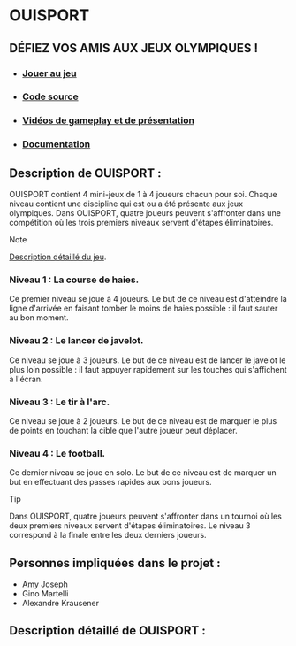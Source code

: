 # OUISPORT 
## DÉFIEZ VOS AMIS AUX JEUX OLYMPIQUES !
- ### [Jouer au jeu](https://ginosprod.github.io/OUISPORT/)
- ### [Code source](https://github.com/Ginosprod/OUISPORT)
- ### [Vidéos de gameplay et de présentation](https://github.com/Ginosprod/OUISPORT)
- ### [Documentation](https://github.com/gamesonweb/gow-olympic-edition-ouisport/blob/main/Documentation.md)

## Description de OUISPORT : 
OUISPORT contient 4 mini-jeux de 1 à 4 joueurs chacun pour soi. Chaque niveau contient une discipline qui est ou a été présente aux jeux olympiques.
Dans OUISPORT, quatre joueurs peuvent s'affronter dans une compétition où les trois premiers niveaux servent d'étapes éliminatoires.
> [!NOTE]
> [Description détaillé du jeu](https://github.com/gamesonweb/gow-olympic-edition-ouisport/blob/main/README.md#description-d%C3%A9taill%C3%A9-de-ouisport-).

### Niveau 1 : La course de haies.
Ce premier niveau se joue à 4 joueurs. Le but de ce niveau est d'atteindre la ligne d'arrivée en faisant tomber le moins de haies possible : il faut sauter au bon moment.
### Niveau 2 : Le lancer de javelot.
Ce niveau se joue à 3 joueurs. Le but de ce niveau est de lancer le javelot le plus loin possible : il faut appuyer rapidement sur les touches qui s'affichent à l'écran.
### Niveau 3 : Le tir à l'arc.
Ce niveau se joue à 2 joueurs. Le but de ce niveau est de marquer le plus de points en touchant la cible que l'autre joueur peut déplacer.
### Niveau 4 : Le football.
Ce dernier niveau se joue en solo. Le but de ce niveau est de marquer un but en effectuant des passes rapides aux bons joueurs. 
> [!TIP]
> Dans OUISPORT, quatre joueurs peuvent s'affronter dans un tournoi où les deux premiers niveaux servent d'étapes éliminatoires. Le niveau 3 correspond à la finale entre les deux derniers joueurs.

## Personnes impliquées dans le projet : 
- Amy Joseph
- Gino Martelli
- Alexandre Krausener

## Description détaillé de OUISPORT :



